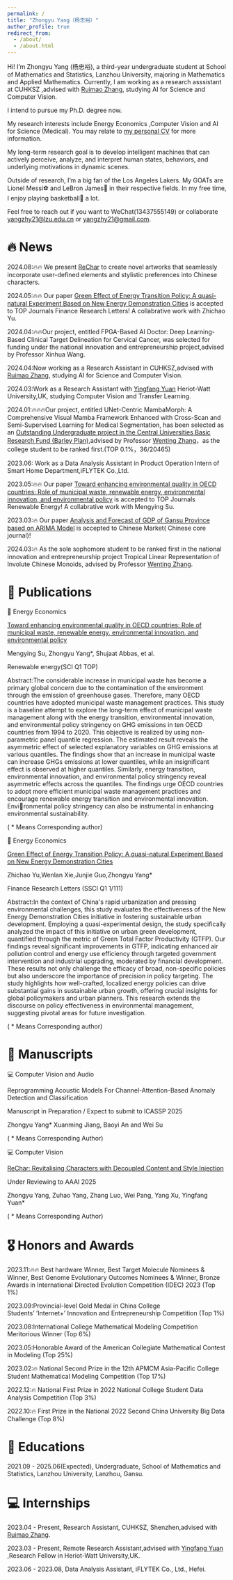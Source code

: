 ```yaml
---
permalink: /
title: "Zhongyu Yang（杨忠裕）"
author_profile: true
redirect_from: 
  - /about/
  - /about.html
---
```


Hi! I’m Zhongyu Yang (杨忠裕), a third-year undergraduate student at School of Mathematics and Statistics, Lanzhou University, majoring in Mathematics and Applied Mathematics. Currently, I am working as a research asssistant at CUHKSZ ,advised with [Ruimao Zhang](http://www.zhangruimao.site/), studying AI for Science and Computer Vision.

I intend to pursue my Ph.D. degree now.

My research interests include Energy Economics ,Computer Vision and AI for Science (Medical). You may relate to [my personal CV](https://01yzzyu.github.io/yzzyu.github.io/assets/CV(2).pdf) for more information. 

My long-term research goal is to develop intelligent machines that can actively perceive, analyze, and interpret human states, behaviors, and underlying motivations in dynamic scenes.

Outside of research, I’m a big fan of the Los Angeles Lakers. My GOATs are Lionel Messi⚽ and LeBron James🏀 in their respective fields. In my free time, I enjoy playing basketball🏀 a lot.

Feel free to reach out if you want to WeChat(13437555149) or collaborate yangzhy21@lzu.edu.cn or yangzhy21@gmail.com.

🔥 News
======
2024.08:🔥🔥 We present [ReChar]([https://doi.org/10.1016/j.frl.2024.105669](https://openreview.net/forum?id=ob4cOIoha6)) to create novel artworks that seamlessly incorporate user-defined elements and stylistic preferences into Chinese characters.

2024.05:🔥🔥 Our paper [Green Effect of Energy Transition Policy: A quasi-natural Experiment Based on New Energy Demonstration Cities](https://doi.org/10.1016/j.frl.2024.105669) is accepted to TOP Journals Finance Research Letters! A collabrative work with Zhichao Yu.

2024.04:🔥🔥Our project, entitled FPGA-Based AI Doctor: Deep Learning-Based Clinical Target Delineation for Cervical Cancer, was selected for funding under the national innovation and entrepreneurship project,advised by Professor Xinhua Wang.

2024.04:Now working as a Research Assistant in CUHKSZ,advised with [Ruimao Zhang](http://www.zhangruimao.site/), studying AI for Science and Computer Vision.

2024.03:Work as a Research Assistant with [Yingfang Yuan](https://yuanjames.github.io/) Heriot-Watt University,UK, studying Computer Vision and Transfer Learning.

2024.01:🔥🔥🔥Our project, entitled UNet-Centric MambaMorph: A Comprehensive Visual Mamba Framework Enhanced with Cross-Scan and Semi-Supervised Learning for Medical Segmentation, has been selected as an [Outstanding Undergraduate project in the Central Universities Basic Research Fund (Barley Plan)](https://xxb.lzu.edu.cn/xingzhenggongwen/xzgwpdf/2024/0621/271594.html),advised by Professor [Wenting Zhang](http://mathteacher.lzu.edu.cn/system/TeacherProfileqt/content.jsp?id=45)，as the college student to be ranked first.(TOP 0.1%，36/20465)

2023.06: Work as a Data Analysis Assistant in Product Operation Intern of Smart Home Department,iFLYTEK Co.,Ltd.

2023.05:🔥🔥 Our paper [Toward enhancing environmental quality in OECD countries: Role of municipal waste, renewable energy, environmental innovation, and environmental policy](https://doi.org/10.1016/j.renene.2023.05.044) is accepted to TOP Journals Renewable Energy! A collabrative work with Mengying Su.

2023.03:🔥 Our paper [Analysis and Forecast of GDP of Gansu Province based on ARIMA Model](https://kns.cnki.net/kcms2/article/abstract?v=5UWSsHjGZiG4_hfQdJi2g45CsnhSUqAQWLr8QGITMYDA17gfF5JJx5zplDrZWLEtUw_cwdGQB4McAih5ZHCedzgYrtUdVTeeg8lwHr4Mw1ptUxJGRhILZmxdAXcxNVzRIf7iDdCVtPE=&uniplatform=NZKPT&flag=copy) is accepted to Chinese Market( Chinese core journal)! 

2024.03:🔥 As the sole sophomore student to be ranked first in the national innovation and entrepreneurship project Tropical Linear Representation of Involute Chinese Monoids, advised by Professor [Wenting Zhang](http://mathteacher.lzu.edu.cn/system/TeacherProfileqt/content.jsp?id=45).


📝 Publications
======
📄 Energy Economics

[Toward enhancing environmental quality in OECD countries: Role of municipal waste, renewable energy, environmental innovation, and environmental policy](https://doi.org/10.1016/j.renene.2023.05.044) 

Mengying Su, Zhongyu Yang*, Shujaat Abbas, et al.

Renewable energy(SCI Q1 TOP)

Abstract:The considerable increase in municipal waste has become a primary global concern due to the contamination of the environment through the emission of greenhouse gases. Therefore, many OECD countries have adopted municipal waste management practices. This study is a baseline attempt to explore the long-term effect of municipal waste management along with the energy transition, environmental innovation, and environmental policy stringency on GHG emissions in ten OECD countries from 1994 to 2020. This objective is realized by using non-parametric panel quantile regression. The estimated result reveals the asymmetric effect of selected explanatory variables on GHG emissions at various quantiles. The findings show that an increase in municipal waste can increase GHGs emissions at lower quantiles, while an insignificant effect is observed at higher quantiles. Similarly, energy transition, environmental innovation, and environmental policy stringency reveal asymmetric effects across the quantiles. The findings urge OECD countries to adopt more efficient municipal waste management practices and encourage renewable energy transition and environmental innovation. Environmental policy stringency can also be instrumental in enhancing environmental sustainability.

( * Means Corresponding author)

📄 Energy Economics

[Green Effect of Energy Transition Policy: A quasi-natural Experiment Based on New Energy Demonstration Cities](https://doi.org/10.1016/j.frl.2024.105669)

Zhichao Yu,Wenlan Xie,Junjie Guo,Zhongyu Yang*

Finance Research Letters (SSCI Q1 1/111)

Abstract:In the context of China's rapid urbanization and pressing environmental challenges, this study evaluates the effectiveness of the New Energy Demonstration Cities initiative in fostering sustainable urban development. Employing a quasi-experimental design, the study specifically analyzed the impact of this initiative on urban green development, quantified through the metric of Green Total Factor Productivity (GTFP). Our findings reveal significant improvements in GTFP, indicating enhanced air pollution control and energy use efficiency through targeted government intervention and industrial upgrading, moderated by financial development. These results not only challenge the efficacy of broad, non-specific policies but also underscore the importance of precision in policy targeting. The study highlights how well-crafted, localized energy policies can drive substantial gains in sustainable urban growth, offering crucial insights for global policymakers and urban planners. This research extends the discourse on policy effectiveness in environmental management, suggesting pivotal areas for future investigation.

( * Means Corresponding author)

📄 Manuscripts
======

💻 Computer Vision and Audio

Reprogramming Acoustic Models For Channel-Attention-Based Anomaly Detection and Classification

Manuscript in Preparation / Expect to submit to ICASSP 2025

Zhongyu Yang* Xuanming Jiang, Baoyi An and Wei Su

( * Means Corresponding Author)

💻 Computer Vision

[ReChar: Revitalising Characters with Decoupled Content and Style Injection](https://openreview.net/forum?id=ob4cOIoha6)

Under Reviewing to AAAI 2025

Zhongyu Yang, Zuhao Yang, Zhang Luo, Wei Pang, Yang Xu, Yingfang Yuan*

( * Means Corresponding Author)


🎖️ Honors and Awards
======

2023.11:🔥🔥 Best hardware Winner, Best Target Molecule Nominees & Winner, Best Genome Evolutionary Outcomes Nominees & Winner, Bronze Awards in International Directed Evolution Competition (IDEC) 2023 (Top 1%)

2023.09:Provincial-level Gold Medal in China College Students’ ’Internet+’ Innovation and Entrepreneurship Competition (Top 1%)

2023.08:International College Mathematical Modeling Competition Meritorious Winner (Top 6%)

2023.05:Honorable Award of the American Collegiate Mathematical Contest in Modeling (Top 25%)

2023.02:🔥 National Second Prize in the 12th APMCM Asia-Pacific College Student Mathematical Modeling Competition (Top 17%)

2022.12:🔥 National First Prize in 2022 National College Student Data Analysis Competition (Top 3%)

2022.10:🔥 First Prize in the National 2022 Second China University Big Data Challenge (Top 8%)


📖 Educations
======

2021.09 - 2025.06(Expected), Undergraduate, School of Mathematics and Statistics, Lanzhou University, Lanzhou, Gansu.


💻 Internships
======

2023.04 - Present, Research Assistant, CUHKSZ, Shenzhen,advised with [Ruimao Zhang](http://www.zhangruimao.site/).

2023.03 - Present, Remote Research Assistant,advised with [Yingfang Yuan](https://yuanjames.github.io/) ,Research Fellow in Heriot-Watt University,UK.

2023.06 - 2023.08, Data Analysis Assistant, iFLYTEK Co., Ltd., Hefei.
